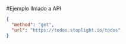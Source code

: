 #Ejemplo llmado a API

```json http
{
  "method": "get",
  "url": "https://todos.stoplight.io/todos"
}
```